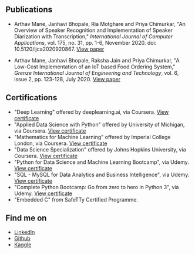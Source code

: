 [//]: <> (## About me)


[//]: <> (## What am I currently working on?)


[//]: <> (## Past projects)


## Publications
* Arthav Mane, Janhavi Bhopale, Ria Motghare and Priya Chimurkar, "An Overview of Speaker Recognition and Implementation of Speaker Diarization with Transcription," *International Journal of Computer Applications*, vol. 175, no. 31, pp. 1-6, November 2020. doi: 10.5120/ijca2020920867.
[View paper](https://www.ijcaonline.org/archives/volume175/number31/mane-2020-ijca-920867.pdf)

* Arthav Mane, Janhavi Bhopale, Raksha Jain and Priya Chimurkar, "A Low-Cost Implementation of an IoT based Food Ordering System," *Grenze International Journal of Engineering and Technology*, vol. 6, issue 2, pp. 123-128, July 2020.
[View paper](http://thegrenze.com/pages/servej.php?fn=11_1.pdf&name=A%20Low-Cost%20Implementation%20of%20an%20IoT%20basedFood%20Ordering%20System&id=726&association=GRENZE&journal=GIJET&year=2020&volume=6&issue=2)


## Certifications
* "Deep Learning" offered by deeplearning.ai, via Coursera. [View certificate](https://coursera.org/share/1ac2322645be1c0b4dd30702f149b86b)
* "Applied Data Science with Python" offered by University of Michigan, via Coursera. [View certificate](https://coursera.org/share/d6225643d16287fdeb7c592340e27d48)
* "Mathematics for Machine Learning" offered by Imperial College London, via Coursera. [View certificate](https://coursera.org/share/5c657feb6c7cebf99c4c11f8ad7950b2)
* "Data Science Specialization" offered by Johns Hopkins University, via Coursera. [View certificate](https://coursera.org/share/b1324eb2192b5359e727bce3da010ad4)
* "Python for Data Science and Machine Learning Bootcamp", via Udemy. [View certificate](https://ude.my/UC-4b46f628-d897-4387-a1ba-83066b24de6a)
* "SQL - MySQL for Data Analytics and Business Intelligence", via Udemy. [View certificate](https://ude.my/UC-f9cf6125-3f8c-4195-ab76-de42734c9a05)
* "Complete Python Bootcamp: Go from zero to hero in Python 3", via Udemy. [View certificate](https://ude.my/UC-d82975ad-bb79-44f4-9114-5107daa2f741)
* "Embedded C" from SafeTTy Certified Programme.


## Find me on
* [LinkedIn](https://www.linkedin.com/in/arthav-mane) 
* [Github](https://github.com/arthavmane)
* [Kaggle](https://www.kaggle.com/arthavmane)

